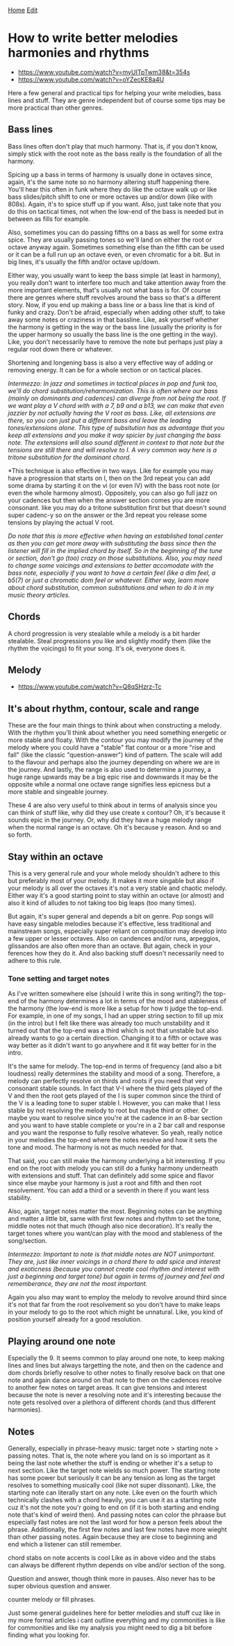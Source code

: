 [Home](../index.md) [Edit](https://github.com/Woutitit/woutitit.github.io/edit/master/articles/how-to-write-better-melodies-harmonies-and-rhythms.md)

# How to write better melodies harmonies and rhythms
- https://www.youtube.com/watch?v=myUITpTwm38&t=354s
- https://www.youtube.com/watch?v=oYZecKE8a4U

Here a few general and practical tips for helping your write melodies, bass lines and stuff. They are genre independent but of course some tips may be more practical than other genres.

## Bass lines
Bass lines often don't play that much harmony. That is, if you don't know, simply stick with the root note as the bass really is the foundation of all the harmony.

Spicing up a bass in terms of harmony is usually done in octaves since, again, it's the same note so no harmony altering stuff happening there. You'll hear this often in funk where they do like the octave walk up or like bass slides/pitch shift to one or more octaves up and/or down (like with 808s). Again, it's to spice stuff up if you want. Also, just take note that you do this on tactical times, not when the low-end of the bass is needed but in between as fills for example.

Also, sometimes you can do passing fifths on a bass as well for some extra spice. They are usually passing tones so we'll land on either the root or octave anyway again. Sometimes something else than the fifth can be used or it can be a full run up an octave even, or even chromatic for a bit. But in big lines, it's usually the fifth and/or octave up/down.

Either way, you usually want to keep the bass simple (at least in harmony), you really don't want to interfere too much and take attention away from the more important elements, that's usually not what bass is for. Of course there are genres where stuff revolves around the bass so that's a different story. Now, if you end up making a bass line or a bass line that is kind of funky and crazy. Don't be afraid, especially when adding other stuff, to take away some notes or craziness in that bassline. Like, ask yourself whether the harmony is getting in the way or the bass line (usually the priority is for the upper harmony so usually the bass line is the one getting in the way). Like, you don't necessarily have to remove the note but perhaps just play a regular root down there or whatever.

Shortening and longening bass is also a very effective way of adding or removing energy. It can be for a whole section or on tactical places.

*Intermezzo: In jazz and sometimes in tactical places in pop and funk too, we'll do chord substitution/reharmonization. This is often where our bass (mainly on dominants and cadences) can diverge from not being the root. If we want play a V chord with with a 7, b9 and a b13, we can make that even jazzier by not actually having the V root as bass. Like, all extensions are there, so you can just put a different bass and leave the leading tones/extensions alone. This type of subsitution has as advantage that you keep all extensions and you make it way spicier by just changing the bass note. The extensions will also sound different in context to that note but the tensions are still there and will resolve to I. A very common way here is a tritone substitution for the dominant chord.*

*This technique is also effective in two ways. Like for example you may have a progression that starts on I, then on the 3rd repeat you can add some drama by starting it on the vi (or even IV) with the bass root note (or even the whole harmony almost). Oppositely, you can also go full jazz on your cadences but then when the answer section comes you are more consonant. like you may do a tritone substitution first but that doesn't sound super cadenc-y so on the answer or the 3rd repeat you release some tensions by playing the actual V root.

*Do note that this is more effective when having an established tonal center as then you can get more away with substituting the bass since then the listener will fill in the implied chord by itself.  So in the beginning of the tune or section, don't go (too) crazy on those substitutions. Also, you may need to change some voicings and extensions to better accomodate with the bass note, especially if you want to have a certain feel (like a dim feel, a b5(7) or just a chromatic dom feel or whatever. Either way, learn more about chord substitution, common substitutions and when to do it in my music theory articles.*


## Chords
A chord progression is very stealable while a melody is a bit harder stealable. Steal progressions you like and slightly modify them (like the rhythm the voicings) to fit your song. It's ok, everyone does it.

## Melody
- https://www.youtube.com/watch?v=Q8qSHzrz-Tc

## It's about rhythm, contour, scale and range
These are the four main things to think about when constructing a melody. With the rhythm you'll think about whether you need something energetic or more stable and floaty. With the contour you may modify the journey of the melody where you could have a "stable" flat contour or a more "rise and fall" (like the classic "question-answer") kind of pattern. The scale will add to the flavour and perhaps also the journey depending on where we are in the journey. And lastly, the range is also used to determine a journey, a huge range upwards may be a big epic rise and downwards it may be the opposite while a normal one octave range signifies less epicness but a more stable and singeable journey.

These 4 are also very useful to think about in terms of analysis since you can think of stuff like, why did they use create x contour? Oh, it's because it sounds epic in the journey. Or, why did they have a huge melody range when the normal range is an octave. Oh it's because y reason. And so and so forth.

## Stay within an octave
This is a very general rule and your whole melody shouldn't adhere to this but preferably most of your melody. It makes it more singable but also if your melody is all over the octaves it's not a very stable and chaotic melody. Either way it's a good starting point to stay within an octave (or almost) and also it kind of alludes to not taking too big leaps (too many times).

But again, it's super general and depends a bit on genre. Pop songs will have easy singable melodies because it's effective, less traditional and mainstream songs, especially super reliant on composition may develop into a few upper or lesser octaves. Also on candences and/or runs, arpeggios, glissandos are also often more than an octave. But again, check in your ferences how they do it. And also backing stuff doesn't necessarily need to adhere to this rule.

### Tone setting and target notes
As I've written somewhere else (should I write this in song writing?) the top-end of the harmony determines a lot in terms of the mood and stableness of the harmony (the low-end is more like a setup for how ti judge the top-end. For example, in one of my songs, I had an upper string section to fill up mix (in the intro) but I felt like there was already too much unstability and it turned out that the top-end was a third which is not that unstable but also already wants to go a certain direction. Changing it to a fifth or octave was way better as it didn't want to go anywhere and it fit way better for in the intro.

It's the same for melody. The top-end in terms of frequency (and also a bit loudness) really determines the stability and mood of a song. Therefore, a melody can perfectly resolve on thirds and roots if you need that very consonant stable sounds. In fact that V-I where the third gets played of the V and then the root gets played of the I is super common since the third of the V is a leading tone to super stable I. However, you can make that I less stable by not resolving the melody to root but maybe third or other. Or maybe you want to resolve since you're at the cadence in an 8-bar section and you want to have stable complete or you're in a 2 bar call and response and you want the response to fully resolve whatever. So yeah, really notice in your melodies the top-end where the notes resolve and how it sets the tone and mood. The harmony is not as much needed for that.

That said, you can still make the harmony underlying a bit interesting. If you end on the root with melody you can still do a funky harmony underneath with extensions and stuff. That can definitely add some spice and flavor since else maybe your harmony is just a root and fifth and then root resolvement. You can add a third or a seventh in there if you want less stability.

Also, again, target notes matter the most. Beginning notes can be anything and matter a little bit, same with first few notes and rhythm to set the tone, middle notes not that much (though also nice decoration). It's really the target tones where you want/can play with the mood and stableness of the song/section.

*Intermezzo: Important to note is that middle notes are NOT unimportant. They are, just like inner voicings in a chord there to add spice and interest and exoticness (because you cannot create cool rhythm and interest with just a beginning and target tone) but again in terms of journey and feel and rememberance, they are not the most important.*

Again you also may want to employ the melody to revolve around third since it's not that far from the root resolvement so you don't have to make leaps in your melody to go to the root which might be unnatural. Like, you kind of position yourself already for a good resolution.

## Playing around one note
Especially the 9. It seems common to play around one note, to keep making lines and lines but always targetting the note, and then on the cadence and dom chords briefly resolve to other notes to finally resolve back on that one note and again dance around on that note to then on the cadences resolve to another few notes on target areas. It can give tensions and interest because the note is never a resolving note and it's interesting because the note gets resolved over a plethora of different chords (and thus different harmonies).

## Notes
Generally, especially in phrase-heavy music: target note > starting note > passing notes. That is, the note where you land on is so important as it being the last note whether the stuff is ending or whether it's a setup to next section. Like the target note wields so much power. The starting note has some power but seriously it can be any tension as long as the target resolves to something musically cool (like not super dissonant). Like, the starting note can literally start on any note. Like even on the fourth which technically clashes with a chord heavily, you can use it as a starting note cuz it's not the note you'r going to end on (if it is both starting and ending note that's kind of weird then). And passing notes can color the phraase but especially fast notes are not the last word for how a person feels about the phrase. Additionally, the first few notes and last few notes have more wieght than other passing notes. Again because they are close to beginning and end which a listener can still remember.

chord stabs on note accents is cool Like as in above video and the stabs can always be different rhythm depends on vibe and/or section of the song.

Question and answer, though think more in pauses. Also never has to be super obvious question and answer.

counter melody or fill phrases.

Just some general guidelines here for better melodies and stuff cuz like in my more formal articles i cant outline everything and my commonities is like for commonities and like my analysis you might need to dig a bit before finding what you looking for.
